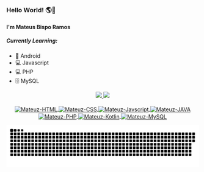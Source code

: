 ### Hello World! 🌎👋

#### I'm Mateus Bispo Ramos


##### Currently Learning:
- 📱 Android
- 💻 Javascript
- 💻 PHP
- 🗄️ MySQL

<div align="center">
  <a href="https://github.com/mateuz-dev">
  <img height="180em" src="https://github-readme-stats.vercel.app/api?username=mateuz-dev&show_icons=true&theme=material-palenight&include_all_commits=true&count_private=true"/>
  <img height="180em" src="https://github-readme-stats.vercel.app/api/top-langs/?username=mateuz-dev&layout=compact&langs_count=7&theme=material-palenight"/>
</div>
  
  
<div style="display: inline_block" align="center"><br>
  <img align="center" alt="Mateuz-HTML" height="30" width="40" src="https://cdn.jsdelivr.net/gh/devicons/devicon/icons/html5/html5-original.svg">
  <img align="center" alt="Mateuz-CSS" height="30" width="40" src="https://cdn.jsdelivr.net/gh/devicons/devicon/icons/css3/css3-original.svg">
  <img align="center" alt="Mateuz-Javscript" height="30" width="40" src="https://cdn.jsdelivr.net/gh/devicons/devicon/icons/javascript/javascript-original.svg">
  <img align="center" alt="Mateuz-JAVA" height="30" width="40" src="https://cdn.jsdelivr.net/gh/devicons/devicon/icons/java/java-original.svg">
  <img align="center" alt="Mateuz-PHP" height="30" width="40" src="https://cdn.jsdelivr.net/gh/devicons/devicon/icons/php/php-plain.svg">
  <img align="center" alt="Mateuz-Kotlin" height="30" width="40" src="https://cdn.jsdelivr.net/gh/devicons/devicon/icons/kotlin/kotlin-plain.svg">
  <img align="center" alt="Mateuz-MySQL" height="30" width="40" src="https://cdn.jsdelivr.net/gh/devicons/devicon/icons/mysql/mysql-original-wordmark.svg">
</div>

![Snake animation](https://github.com/mateuz-dev/mateuz-dev/blob/output/github-contribution-grid-snake.svg)
